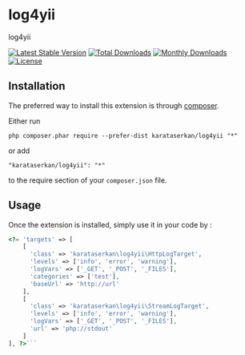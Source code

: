 log4yii
===============
log4yii

[![Latest Stable Version](http://poser.pugx.org/karataserkan/log4yii/v)](https://packagist.org/packages/karataserkan/log4yii) [![Total Downloads](http://poser.pugx.org/karataserkan/log4yii/downloads)](https://packagist.org/packages/karataserkan/log4yii) [![Monthly Downloads](http://poser.pugx.org/karataserkan/log4yii/d/monthly)](https://packagist.org/packages/karataserkan/log4yii) [![License](http://poser.pugx.org/karataserkan/log4yii/license)](https://packagist.org/packages/karataserkan/log4yii)

Installation
------------

The preferred way to install this extension is through [composer](http://getcomposer.org/download/).

Either run

```
php composer.phar require --prefer-dist karataserkan/log4yii "*"
```

or add

```
"karataserkan/log4yii": "*"
```

to the require section of your `composer.json` file.


Usage
-----

Once the extension is installed, simply use it in your code by  :

```php
<?= 'targets' => [
	[
      'class' => 'karataserkan\log4yii\HttpLogTarget',
      'levels' => ['info', 'error', 'warning'],
      'logVars' => ['_GET', '_POST', '_FILES'],
      'categories' => ['test'],
      'baseUrl' => 'http://url'
    ],
    [
      'class' => 'karataserkan\log4yii\StreamLogTarget',
      'levels' => ['info', 'error', 'warning'],
      'logVars' => ['_GET', '_POST', '_FILES'],
      'url' => 'php://stdout'
    ]
], ?>```
